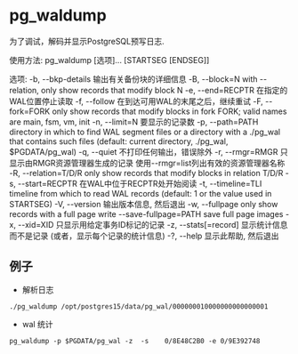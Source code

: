 # pg_waldump

为了调试，解码并显示PostgreSQL预写日志.

使用方法:
  pg_waldump [选项]... [STARTSEG [ENDSEG]]

选项:
  -b, --bkp-details      输出有关备份块的详细信息
  -B, --block=N          with --relation, only show records that modify block N
  -e, --end=RECPTR       在指定的WAL位置停止读取
  -f, --follow           在到达可用WAL的末尾之后，继续重试
  -F, --fork=FORK        only show records that modify blocks in fork FORK;
                         valid names are main, fsm, vm, init
  -n, --limit=N          要显示的记录数
  -p, --path=PATH        directory in which to find WAL segment files or a
                         directory with a ./pg_wal that contains such files
                         (default: current directory, ./pg_wal, $PGDATA/pg_wal)
  -q, --quiet            不打印任何输出，错误除外
  -r, --rmgr=RMGR        只显示由RMGR资源管理器生成的记录
                         使用--rmgr=list列出有效的资源管理器名称
  -R, --relation=T/D/R   only show records that modify blocks in relation T/D/R
  -s, --start=RECPTR     在WAL中位于RECPTR处开始阅读
  -t, --timeline=TLI     timeline from which to read WAL records
                         (default: 1 or the value used in STARTSEG)
  -V, --version          输出版本信息, 然后退出
  -w, --fullpage         only show records with a full page write
      --save-fullpage=PATH
                         save full page images
  -x, --xid=XID          只显示用给定事务ID标记的记录
  -z, --stats[=record]   显示统计信息而不是记录
                         (或者，显示每个记录的统计信息)
  -?, --help             显示此帮助, 然后退出


## 例子
- 解析日志
```shell
./pg_waldump /opt/postgres15/data/pg_wal/000000010000000000000001
```

- wal 统计
```shell
pg_waldump -p $PGDATA/pg_wal -z  -s    0/8E48C2B0 -e 0/9E392748
```
